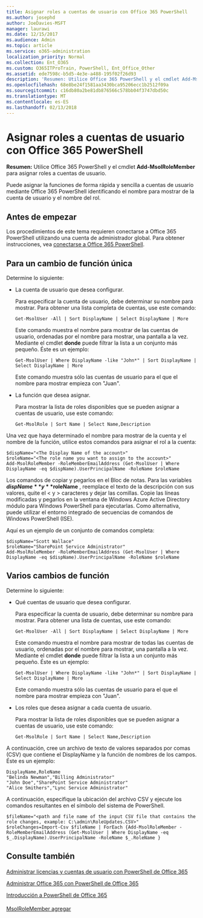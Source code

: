 ```yaml
---
title: Asignar roles a cuentas de usuario con Office 365 PowerShell
ms.author: josephd
author: JoeDavies-MSFT
manager: laurawi
ms.date: 12/15/2017
ms.audience: Admin
ms.topic: article
ms.service: o365-administration
localization_priority: Normal
ms.collection: Ent_O365
ms.custom: O365ITProTrain, PowerShell, Ent_Office_Other
ms.assetid: ede7598c-b5d5-4e3e-a488-195f02f26d93
description: 'Resumen: Utilice Office 365 PowerShell y el cmdlet Add-MsolRoleMember para asignar roles a cuentas de usuario.'
ms.openlocfilehash: 68e8be24f1581aa3430bca95206ecc1b2512f09a
ms.sourcegitcommit: c16db80a2be81db876566c578bb04f3747dbd50c
ms.translationtype: MT
ms.contentlocale: es-ES
ms.lasthandoff: 02/13/2018
---
```

# <a name="assign-roles-to-user-accounts-with-office-365-powershell"></a>Asignar roles a cuentas de usuario con Office 365 PowerShell

 **Resumen:** Utilice Office 365 PowerShell y el cmdlet **Add-MsolRoleMember** para asignar roles a cuentas de usuario.
  
Puede asignar la funciones de forma rápida y sencilla a cuentas de usuario mediante Office 365 PowerShell identificando el nombre para mostrar de la cuenta de usuario y el nombre del rol.
  
## <a name="before-you-begin"></a>Antes de empezar

Los procedimientos de este tema requieren conectarse a Office 365 PowerShell utilizando una cuenta de administrador global. Para obtener instrucciones, vea [conectarse a Office 365 PowerShell](connect-to-office-365-powershell.md).
  
## <a name="for-a-single-role-change"></a>Para un cambio de función única

Determine lo siguiente:
  
- La cuenta de usuario que desea configurar.
    
    Para especificar la cuenta de usuario, debe determinar su nombre para mostrar. Para obtener una lista completa de cuentas, use este comando:
    
  ```
  Get-MsolUser -All | Sort DisplayName | Select DisplayName | More
  ```

    Este comando muestra el nombre para mostrar de las cuentas de usuario, ordenadas por el nombre para mostrar, una pantalla a la vez. Mediante el cmdlet **donde** puede filtrar la lista a un conjunto más pequeño. Éste es un ejemplo:
    
  ```
  Get-MsolUser | Where DisplayName -like "John*" | Sort DisplayName | Select DisplayName | More
  ```

    Este comando muestra sólo las cuentas de usuario para el que el nombre para mostrar empieza con "Juan".
    
- La función que desea asignar.
    
    Para mostrar la lista de roles disponibles que se pueden asignar a cuentas de usuario, use este comando:
    
  ```
  Get-MsolRole | Sort Name | Select Name,Description
  ```

Una vez que haya determinado el nombre para mostrar de la cuenta y el nombre de la función, utilice estos comandos para asignar el rol a la cuenta:
  
```
$dispName="<The Display Name of the account>"
$roleName="<The role name you want to assign to the account>"
Add-MsolRoleMember -RoleMemberEmailAddress (Get-MsolUser | Where DisplayName -eq $dispName).UserPrincipalName -RoleName $roleName
```

Los comandos de copiar y pegarlos en el Bloc de notas. Para las variables **$dispName** y **$roleName** , reemplace el texto de la descripción con sus valores, quite el \< y > caracteres y dejar las comillas. Copie las líneas modificadas y pegarlos en la ventana de Windows Azure Active Directory módulo para Windows PowerShell para ejecutarlas. Como alternativa, puede utilizar el entorno integrado de secuencias de comandos de Windows PowerShell (ISE).
  
Aquí es un ejemplo de un conjunto de comandos completa:
  
```
$dispName="Scott Wallace"
$roleName="SharePoint Service Administrator"
Add-MsolRoleMember -RoleMemberEmailAddress (Get-MsolUser | Where DisplayName -eq $dispName).UserPrincipalName -RoleName $roleName
```

## <a name="for-multiple-role-changes"></a>Varios cambios de función

Determine lo siguiente:
  
- Qué cuentas de usuario que desea configurar.
    
    Para especificar la cuenta de usuario, debe determinar su nombre para mostrar. Para obtener una lista de cuentas, use este comando:
    
  ```
  Get-MsolUser -All | Sort DisplayName | Select DisplayName | More
  ```

    Este comando muestra el nombre para mostrar de todas las cuentas de usuario, ordenadas por el nombre para mostrar, una pantalla a la vez. Mediante el cmdlet **donde** puede filtrar la lista a un conjunto más pequeño. Éste es un ejemplo:
    
  ```
  Get-MsolUser | Where DisplayName -like "John*" | Sort DisplayName | Select DisplayName | More
  ```

    Este comando muestra sólo las cuentas de usuario para el que el nombre para mostrar empieza con "Juan".
    
- Los roles que desea asignar a cada cuenta de usuario.
    
    Para mostrar la lista de roles disponibles que se pueden asignar a cuentas de usuario, use este comando:
    
  ```
  Get-MsolRole | Sort Name | Select Name,Description
  ```

A continuación, cree un archivo de texto de valores separados por comas (CSV) que contiene el DisplayName y la función de nombres de los campos. Éste es un ejemplo:
  
```
DisplayName,RoleName
"Belinda Newman","Billing Administrator"
"John Doe","SharePoint Service Administrator"
"Alice Smithers","Lync Service Administrator"
```

A continuación, especifique la ubicación del archivo CSV y ejecute los comandos resultantes en el símbolo del sistema de PowerShell.
  
```
$fileName="<path and file name of the input CSV file that contains the role changes, example: C:\admin\RoleUpdates.CSV>"
$roleChanges=Import-Csv $fileName | ForEach {Add-MsolRoleMember -RoleMemberEmailAddress (Get-MsolUser | Where DisplayName -eq $_.DisplayName).UserPrincipalName -RoleName $_.RoleName }

```

## <a name="see-also"></a>Consulte también

#### 

[Administrar licencias y cuentas de usuario con PowerShell de Office 365](manage-user-accounts-and-licenses-with-office-365-powershell.md)
  
[Administrar Office 365 con PowerShell de Office 365](manage-office-365-with-office-365-powershell.md)
  
[Introducción a PowerShell de Office 365](getting-started-with-office-365-powershell.md)
#### 

[MsolRoleMember agregar](https://msdn.microsoft.com/library/dn194120.aspx)

